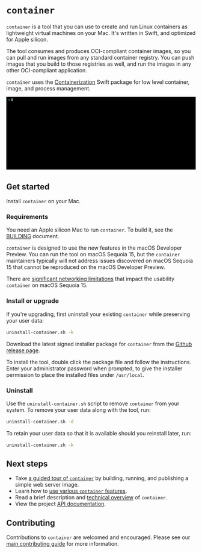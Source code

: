 
# `container`

`container` is a tool that you can use to create and run Linux containers as lightweight virtual machines on your Mac. It's written in Swift, and optimized for Apple silicon. 

The tool consumes and produces OCI-compliant container images, so you can pull and run images from any standard container registry. You can push images that you build to those registries as well, and run the images in any other OCI-compliant application.

`container` uses the [Containerization](https://github.com/apple/containerization) Swift package for low level container, image, and process management.

![introductory movie showing some basic commands](./docs/assets/landing-movie.gif)

## Get started

Install `container` on your Mac.

### Requirements

You need an Apple silicon Mac to run `container`. To build it, see the [BUILDING](./BUILDING.md) document.

`container` is designed to use the new features in the macOS Developer Preview. You can run the tool on macOS Sequoia 15, but the `container` maintainers typically will not address issues discovered on macOS Sequoia 15 that cannot be reproduced on the macOS Developer Preview.

There are [significant networking limitations](/docs/technical-overview.md#macos-sequoia-15-limitations) that impact the usability `container` on macOS Sequoia 15.

### Install or upgrade

If you're upgrading, first uninstall your existing `container` while preserving your user data:

```bash
uninstall-container.sh -k
```

Download the latest signed installer package for `container` from the [Github release page](https://github.com/apple/container/releases).

To install the tool, double click the package file and follow the instructions. Enter your administrator password when prompted, to give the installer permission to place the installed files under `/usr/local`.

### Uninstall

Use the `uninstall-container.sh` script to remove `container` from your system. To remove your user data along with the tool, run:

```bash
uninstall-container.sh -d
```

To retain your user data so that it is available should you reinstall later, run:

```bash
uninstall-container.sh -k
```

## Next steps

- Take [a guided tour of `container`](./docs/tutorial.md) by building, running, and publishing a simple web server image.
- Learn how to [use various `container` features](./docs/how-to.md).
- Read a brief description and [technical overview](./docs/technical-overview.md) of `container`.
- View the project [API documentation](https://pages.github.com/apple/container/).

## Contributing

Contributions to `container` are welcomed and encouraged. Please see our [main contributing guide](https://github.com/apple/containerization/blob/main/CONTRIBUTING.md) for more information.
